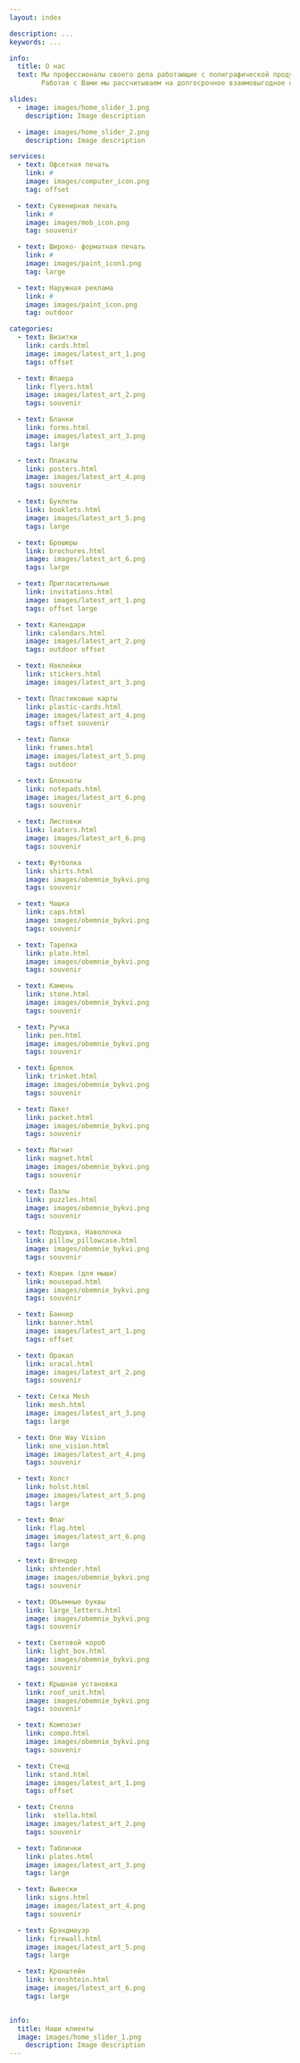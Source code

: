 ```yaml
---
layout: index

description: ...
keywords: ...

info:
  title: О нас
  text: Мы профессионалы своего дела работающие с полиграфической продукцией высшего качества, имея в своём распоряжении лучшее оборудование способное решить самые сложные задачи в кротчайшие сроки.
        Работая с Вами мы рассчитываем на долгосрочное взаимовыгодное сотрудничество, поэтому готовы предоставлять лояльные цены, большие скидки и всевозможные бонусы.

slides:
  - image: images/home_slider_1.png
    description: Image description

  - image: images/home_slider_2.png
    description: Image description

services:
  - text: Офсетная печать
    link: #
    image: images/computer_icon.png
    tag: offset

  - text: Сувенирная печать
    link: #
    image: images/mob_icon.png
    tag: souvenir

  - text: Широко- форматная печать
    link: #
    image: images/paint_icon1.png
    tag: large

  - text: Наружная реклама
    link: #
    image: images/paint_icon.png
    tag: outdoor

categories:
  - text: Визитки
    link: cards.html
    image: images/latest_art_1.png
    tags: offset

  - text: Флаера
    link: flyers.html
    image: images/latest_art_2.png
    tags: souvenir

  - text: Бланки
    link: forms.html
    image: images/latest_art_3.png
    tags: large

  - text: Плакаты
    link: posters.html
    image: images/latest_art_4.png
    tags: souvenir

  - text: Буклеты
    link: booklets.html
    image: images/latest_art_5.png
    tags: large

  - text: Брошюры
    link: brochures.html
    image: images/latest_art_6.png
    tags: large

  - text: Пригласительные
    link: invitations.html
    image: images/latest_art_1.png
    tags: offset large

  - text: Календари
    link: calendars.html
    image: images/latest_art_2.png
    tags: outdoor offset

  - text: Наклейки
    link: stickers.html
    image: images/latest_art_3.png

  - text: Пластиковые карты
    link: plastic-cards.html
    image: images/latest_art_4.png
    tags: offset souvenir

  - text: Папки
    link: frames.html
    image: images/latest_art_5.png
    tags: outdoor

  - text: Блокноты
    link: notepads.html
    image: images/latest_art_6.png
    tags: souvenir

  - text: Листовки
    link: leaters.html
    image: images/latest_art_6.png
    tags: souvenir

  - text: Футболка
    link: shirts.html
    image: images/obemnie_bykvi.png
    tags: souvenir

  - text: Чашка
    link: caps.html
    image: images/obemnie_bykvi.png
    tags: souvenir

  - text: Тарелка
    link: plate.html
    image: images/obemnie_bykvi.png
    tags: souvenir

  - text: Камень
    link: stone.html
    image: images/obemnie_bykvi.png
    tags: souvenir

  - text: Ручка
    link: pen.html
    image: images/obemnie_bykvi.png
    tags: souvenir

  - text: Брелок
    link: trinket.html
    image: images/obemnie_bykvi.png
    tags: souvenir

  - text: Пакет
    link: packet.html
    image: images/obemnie_bykvi.png
    tags: souvenir

  - text: Магнит
    link: magnet.html
    image: images/obemnie_bykvi.png
    tags: souvenir

  - text: Пазлы
    link: puzzles.html
    image: images/obemnie_bykvi.png
    tags: souvenir

  - text: Подушка, Наволочка
    link: pillow_pillowcase.html
    image: images/obemnie_bykvi.png
    tags: souvenir

  - text: Коврик (для мыши)
    link: mousepad.html
    image: images/obemnie_bykvi.png
    tags: souvenir

  - text: Баннер
    link: banner.html
    image: images/latest_art_1.png
    tags: offset

  - text: Оракал
    link: oracal.html
    image: images/latest_art_2.png
    tags: souvenir

  - text: Сетка Mesh
    link: mesh.html
    image: images/latest_art_3.png
    tags: large

  - text: One Way Vision
    link: one_vision.html
    image: images/latest_art_4.png
    tags: souvenir

  - text: Холст
    link: holst.html
    image: images/latest_art_5.png
    tags: large

  - text: Флаг
    link: flag.html
    image: images/latest_art_6.png
    tags: large

  - text: Штендер
    link: shtender.html
    image: images/obemnie_bykvi.png
    tags: souvenir

  - text: Объемные буквы
    link: large_letters.html
    image: images/obemnie_bykvi.png
    tags: souvenir

  - text: Световой короб
    link: light_box.html
    image: images/obemnie_bykvi.png
    tags: souvenir

  - text: Крышная установка
    link: roof_unit.html
    image: images/obemnie_bykvi.png
    tags: souvenir

  - text: Композит
    link: compo.html
    image: images/obemnie_bykvi.png
    tags: souvenir

  - text: Стенд
    link: stand.html
    image: images/latest_art_1.png
    tags: offset

  - text: Стелла
    link:  stella.html
    image: images/latest_art_2.png
    tags: souvenir

  - text: Таблички
    link: plates.html
    image: images/latest_art_3.png
    tags: large

  - text: Вывески
    link: signs.html
    image: images/latest_art_4.png
    tags: souvenir

  - text: Брэндмауэр
    link: firewall.html
    image: images/latest_art_5.png
    tags: large

  - text: Кронштейн
    link: kronshtein.html
    image: images/latest_art_6.png
    tags: large


info:
  title: Наши клиенты
  image: images/home_slider_1.png
    description: Image description
---
```

